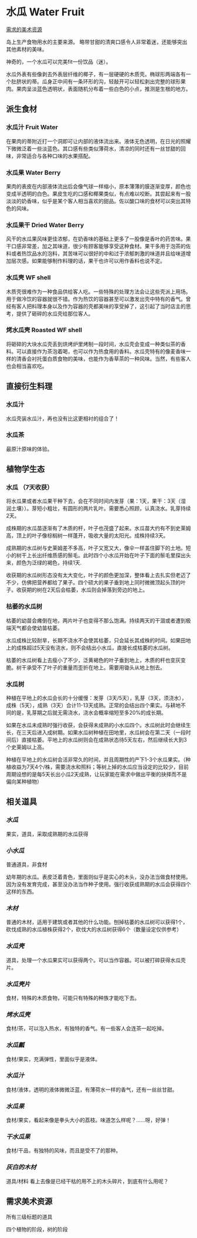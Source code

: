 # 水瓜 Water Fruit

[需求的美术资源](需求美术资源)

岛上生产食物用水的主要来源。
略带甘甜的清爽口感令人非常着迷，还能够突出其他素材的美味。

神奇的，一个水瓜可以完美fit一份饮品（迷）。

水瓜外表有些像剥去外表层纤维的椰子，有一层硬硬的木质壳。椭球形两端各有一个肚脐状的蒂。瓜身正中间有一条环形的沟，轻敲开可以轻松剥出完整的球形果肉。果肉呈淡蓝色透明状，表面随机分布着一些白色的小点，推测是生根的地方。

## 派生食材

### 水瓜汁 Fruit Water

在果肉的蒂附近打一个洞即可让内部的液体流出来。液体无色透明，在日光的照耀下微微泛着一些淡蓝色。其口感有些类似薄荷水，清凉的同时还有一丝甘甜的回味，非常适合与各种口味的水果搭配。

### 水瓜果 Water Berry

果肉的表皮在内部液体流出后会像气球一样缩小，原本薄薄的膜逐渐变厚，颜色也变成半透明的白色。果皮生吃的口感和椰果类似，有点难以咬断。其尝起来有一股淡淡的奶香味，似乎是某个客人相当喜欢的甜品。佐以酸口味的食材可以突出其特色的风味。

### 水瓜果干 Dried Water Berry

风干的水瓜果风味更佳浓郁，在奶香味的基础上更多了一股像是香叶的药苦味。果干口感非常差，加之其味道，很少有顾客能够享受这种食材。果干多用于泡茶的佐料或者热饮品水的泡料，其苦味可以很好的中和过于浓郁刺激的味道并且给味道增加层次感。如果能够制作料理的话，果干也许可以用作香料也说不定。

### 水瓜壳 WF shell

木质壳很难作为一种食品供给客人吃。一些特殊的处理方法会让这些壳派上用场。用于做冷饮的容器就很不错。作为热饮的容器甚至可以激发出壳中特有的香气。曾经有客人把料理本身以及作为容器的壳都美味的享受掉了，这引起了当时店主的思考，提供了砸碎的水瓜壳给那位客人。

### 烤水瓜壳 Roasted WF shell

将砸碎的大块水瓜壳丢到烘烤炉里烤制一段时间，水瓜壳会变成一种类似茶的香料。可以直接作为茶泡着喝，也可以作为热食用的香料。水瓜壳特有的像麦香味一样的清香会衬托蛋白质食物的美味，也能作为香草茶的一种风味。当然，有些客人也会相当喜欢吃。

## 直接衍生料理

### 水瓜汁

水瓜壳装水瓜汁，再也没有比这更相衬的组合了！

### 水瓜茶

最原汁原味的体验。

## 植物学生态

### 水瓜 （7天收获）

将水瓜果或者水瓜果干种下去，会在不同时间内发芽（果：1天，果干：3天（湿润土壤））。芽短小粗壮，有圆形的两片乳叶。需要悉心照顾，认真浇水。乳芽持续2天。

成株期的水瓜苗逐渐有了木质的杆，叶子也茂盛了起来。水瓜苗大约有不到史莱姆高，顶上的叶子像棕榈树一样蓬开，吸收大量的太阳光。成株持续3天。

成熟期的水瓜树与史莱姆差不多高，叶子又宽又大，像伞一样盖住脚下的土地。短小的树干上长出纤维质感的鬃毛。此时四个小水瓜开始在叶子下面的鬃毛里探出头来，颜色为泛绿的褐色，持续1天.

收获期的水瓜树形态没有太大变化，叶子的颜色更加深，整体看上去扎实但老迈了不少，仿佛把营养都给了果子。四个硕大的果子垂到地上同时微微顶起头顶的叶子。收获期的树在2天后会枯萎，水瓜则会掉落到旁边的地上。

### 枯萎的水瓜树

枯萎的幼苗会瘫倒在地，两片叶子也变得不那么饱满。持续两天的干涸或者遭到极端天气都会使幼苗枯萎。

水瓜成株比较耐旱，长期不浇水不会使其枯萎，只会延长其成株的时间。如果田地上的成株超过5天没有浇水，则不会结出小水瓜，直接长成枯萎的水瓜树。

枯萎的水瓜树看上去瘦小了不少，泛黄褐色的叶子垂到地上，木质的杆也变灰变脆。树干承受不了叶子的重量而歪折在地上。需要用锄头从地上刨去。

### 水瓜树

种植在平地上的水瓜会长的十分缓慢：发芽（3天/5天），乳芽（3天，须浇水），成株（5天），成熟（3天）合计11-13天成熟。正常的会结出四个果实。与耕地不同的是，乳芽期之后就无需浇水，浇水会概率缩短至多20%的成长期。

如果在水瓜未成熟时强行收获，会获得未成熟的小水瓜四个。水瓜树此时会继续生长，在三天后进入成树期。如果水瓜树种植在田地里，水瓜树会在第二天（一段时间后）直接枯萎。平地上的水瓜树则会在成熟状态待5天左右，然后继续长大到3个史莱姆以上高。

种植在平地上的水瓜树会活非常久的时间，并且周期性的产下1-3个水瓜果实。（种植收益为7天4个/株，需要浇水和照料；等树上掉的水瓜应当设定的比较少，目前周期设想的是每5天长出小瓜2天成熟，让玩家能在需求中做出平衡的抉择而不是偏向某种植物）

## 相关道具

### *水瓜*

果实，道具，采取成熟期的水瓜获得

### *小水瓜*

普通道具，非食材

幼年期的水瓜。表皮泛着青色，里面则似乎是实心的木头，没办法当做食材使用。因为没有发育完成，甚至没办法当作种子使用。强行收获成熟期的水瓜会获得四个这样的东西。

### *木材*

普通的木材，适用于建筑或者其他的什么功能。刨掉枯萎的水瓜树可以获得1个，砍伐成熟的水瓜植株获得2个，砍伐大的水瓜树获得6个（数量设定仅供参考）

### *水瓜壳*

道具，处理一个水瓜果实可以获得两个。可以当作容器。可以被打碎获得水瓜壳片。

### *水瓜壳片*

食材，特殊的木质食物，可能只有特殊的种族才能吃下去。

### *烤水瓜壳*

食材/茶，可以泡入热水，有独特的香气。有一些客人会连茶一起吃掉。

### *水瓜瓤*

食材/果实，充满弹性，里面似乎是液体。

### *水瓜汁*

食材/液体，透明的液体微微泛蓝，有薄荷水一样的香气，还有一丝丝甘甜。

### *水瓜果*

食材/果实，看起来像是拳头大小的荔枝。味道怎么样呢？……呀，好弹！

### *干水瓜果*

食材/干品，有独特的风味，而且是受不了的那种。

### *灰白的木材*

道具/材料 看上去像是已经干枯的用不上的木头碎片，到底有什么用呢？

## 需求美术资源

所有三级标题的道具

四个植物的阶段，树的阶段
